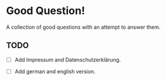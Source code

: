 # Good Question!

A collection of good questions with an attempt to answer them.

## TODO

- [ ] Add Impressum and Datenschutzerklärung.
- [ ] Add german and english version.

